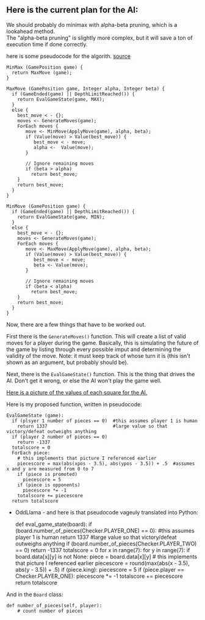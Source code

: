 Here is the current plan for the AI:
-

We should probably do minimax with alpha-beta pruning, which is a lookahead method.  
The "alpha-beta pruning" is slightly more complex, but it will save a ton of execution time if done correctly.

here is some pseudocode for the algorith. [source](http://ai-depot.com/articles/minimax-explained/2/)

    MinMax (GamePosition game) {
      return MaxMove (game);
    }
     
    MaxMove (GamePosition game, Integer alpha, Integer beta) {
      if (GameEnded(game) || DepthLimitReached()) {
        return EvalGameState(game, MAX);
      }
      else {
        best_move < - {};
        moves <- GenerateMoves(game);
        ForEach moves {
           move <- MinMove(ApplyMove(game), alpha, beta);
           if (Value(move) > Value(best_move)) {
              best_move < - move;
              alpha <-  Value(move);
           }
     
           // Ignore remaining moves
           if (beta > alpha)
             return best_move;
        }
        return best_move;
      }
    }
     
    MinMove (GamePosition game) {
      if (GameEnded(game) || DepthLimitReached()) {
        return EvalGameState(game, MIN);
      }
      else {
        best_move < - {};
        moves <- GenerateMoves(game);
        ForEach moves {
           move <- MaxMove(ApplyMove(game), alpha, beta);
           if (Value(move) > Value(best_move)) {
              best_move < - move;
              beta <- Value(move);
           }
     
           // Ignore remaining moves
           if (beta < alpha)
             return best_move;
        }
        return best_move;
      }
    }
    
Now, there are a few things that have to be worked out.

First there is the `GenerateMoves()` function.  This will create a list of valid moves for a player during the game.
Basically, this is simulating the future of the game by listing through every possible imput and determining
the validity of the move.
Note: it must keep track of whose turn it is (this isn't shown as an argument, but probably should be).

Next, there is the `EvalGameState()` function.  This is the thing that drives the AI.
Don't get it wrong, or else the AI won't play the game well.

[Here is a picture of the values of each square for the AI.](http://tim.hibal.org/blog/wp-content/uploads/2010/02/board-position-value.png)

Here is my proposed function, written in pseudocode:

    EvalGameState (game):
      if (plsyer 1 number of pieces == 0)  #this assumes player 1 is human
        return 1337                        #large value so that victory/defeat outweighs anything
      if (player 2 number of pieces == 0)
        return -1337
      totalscore = 0
      ForEach piece:
        # this implements that picture I referenced earlier
        piecescore = max(abs(xpos - 3.5), abs(ypos - 3.5)) + .5  #assumes x and y are measured from 0 to 7
        if (piece is promoted)
          piecescore = 5
        if (piece is opponents)
          piecescore *= -1
        totalscore += piecescore
      return totalscore
    
- OddLlama - and here is that pseudocode vageuly translated into Python:

    def eval_game_state(board):
        if (board.number_of_pieces(Checker.PLAYER_ONE) == 0):  #this assumes player 1 is human
            return 1337                        #large value so that victory/defeat outweighs anything
        if (board.number_of_pieces(Checker.PLAYER_TWO) == 0)
            return -1337
        totalscore = 0
        for x in range(7):
            for y in range(7):
                if board.data[x][y] is not None:
                    piece = board.data[x][y]
                    # this implements that picture I referenced earlier
                    piecescore = round(max(abs(x - 3.5), abs(y - 3.5)) + .5)
                    if (piece.king): piecescore = 5
                    if (piece.player == Checker.PLAYER_ONE): piecescore *= -1
                    totalscore += piecescore
        return totalscore
      
And in the `Board` class:
      
    def number_of_pieces(self, player):
        # count number of pieces

